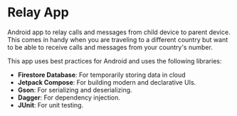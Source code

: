 # Relay App

Android app to relay calls and messages from child device to parent device. 
This comes in handy when you are traveling to a different country but want 
to be able to receive calls and messages from your country's number.

This app uses best practices for Android and uses the following libraries:

- **Firestore Database**: For temporarily storing data in cloud
- **Jetpack Compose**: For building modern and declarative UIs.
- **Gson**: For serializing and deserializing.
- **Dagger**: For dependency injection.
- **JUnit**: For unit testing.